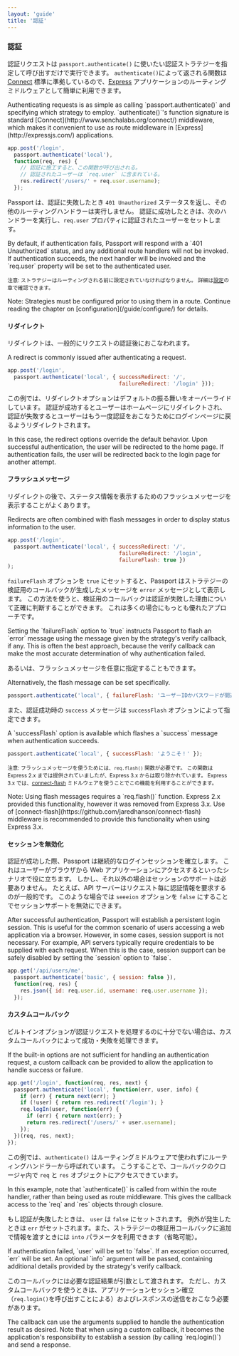 ```yaml
---
layout: 'guide'
title: '認証'
---
```


### 認証

認証リクエストは `passport.authenticate()` に使いたい認証ストラテジーを指定して呼び出すだけで実行できます。
`authenticate()`によって返される関数は [Connect](http://www.senchalabs.org/connect/) 標準に準拠しているので、[Express](http://expressjs.com/) アプリケーションのルーティングミドルウェアとして簡単に利用できます。

<div class="original">
Authenticating requests is as simple as calling `passport.authenticate()` and
specifying which strategy to employ.  `authenticate()`'s function signature is
standard [Connect](http://www.senchalabs.org/connect/) middleware, which makes it
convenient to use as route middleware in [Express](http://expressjs.com/)
applications.
</div>

```javascript
app.post('/login',
  passport.authenticate('local'),
  function(req, res) {
	// 認証に施工すると、この関数が呼び出される。
	// 認証されたユーザーは `req.user` に含まれている。
    res.redirect('/users/' + req.user.username);
  });
```

Passport は、認証に失敗したとき `401 Unauthorized` ステータスを返し、その他のルーティングハンドラーは実行しません。
認証に成功したときは、次のハンドラーを実行し、`req.user` プロパティに認証されたユーザーをセットします。

<div class="original">
By default, if authentication fails, Passport will respond with a
`401 Unauthorized` status, and any additional route handlers will not be
invoked.  If authentication succeeds, the next handler will be invoked and the
`req.user` property will be set to the authenticated user.
</div>

<small>注意: ストラテジーはルーティングされる前に設定されていなければなりません。
詳細は[設定](/www.passportjs.org/guide/configure/)の章で確認できます。</small>

<div class="original">
Note: Strategies must be configured prior to using them in a route.  Continue
reading the chapter on [configuration](/guide/configure/) for details.
</div>

#### リダイレクト

リダイレクトは、一般的にリクエストの認証後におこなわれます。

<div class="original">
A redirect is commonly issued after authenticating a request.
</div>

```javascript
app.post('/login',
  passport.authenticate('local', { successRedirect: '/',
                                   failureRedirect: '/login' }));
```

この例では、リダイレクトオプションはデフォルトの振る舞いをオーバーライドしています。
認証が成功するとユーザーはホームページにリダイレクトされ、認証が失敗するとユーザーはもう一度認証をおこなうためにログインページに戻るようリダイレクトされます。

<div class="original">
In this case, the redirect options override the default behavior.  Upon
successful authentication, the user will be redirected to the home page.  If
authentication fails, the user will be redirected back to the login page for
another attempt.
</div>

#### フラッシュメッセージ

リダイレクトの後で、ステータス情報を表示するためのフラッシュメッセージを表示することがよくあります。

<div class="original">
Redirects are often combined with flash messages in order to display status
information to the user.
</div>

```javascript
app.post('/login',
  passport.authenticate('local', { successRedirect: '/',
                                   failureRedirect: '/login',
                                   failureFlash: true })
);
```

`failureFlash` オプションを `true` にセットすると、Passport はストラテジーの検証用のコールバックが生成したメッセージを `error` メッセージとして表示します。
この方法を使うと、検証用のコールバックは認証が失敗した理由について正確に判断することができます。
これは多くの場合にもっとも優れたアプローチです。

<div class="original">
Setting the `failureFlash` option to `true` instructs Passport to flash an
`error` message using the message given by the strategy's verify callback, if
any.  This is often the best approach, because the verify callback can make the
most accurate determination of why authentication failed.
</div>

あるいは、フラッシュメッセージを任意に指定することもできます。

<div class="original">
Alternatively, the flash message can be set specifically.
</div>

```javascript
passport.authenticate('local', { failureFlash: 'ユーザーIDかパスワードが間違っています。' });
```

また、認証成功時の `success` メッセージは `successFlash` オプションによって指定できます。

<div class="original">
A `successFlash` option is available which flashes a `success` message when
authentication succeeds.
</div>

```javascript
passport.authenticate('local', { successFlash: 'ようこそ！' });
```

<small>注意: フラッシュメッセージを使うためには、`req.flash()` 関数が必要です。
この関数はExpress 2.x までは提供されていましたが、Express 3.x からは取り除かれています。
Express 3.x では、[connect-flash](https://github.com/jaredhanson/connect-flash) ミドルウェアを使うことでこの機能を利用することができます。</small>

<div class="original">
Note: Using flash messages requires a `req.flash()` function.  Express 2.x
provided this functionality, however it was removed from Express 3.x.  Use of
[connect-flash](https://github.com/jaredhanson/connect-flash) middleware is
recommended to provide this functionality when using Express 3.x.
</div>

#### セッションを無効化

認証が成功した際、Passport は継続的なログインセッションを確立します。
これはユーザーがブラウザから Web アプリケーションにアクセスするといったシナリオで役に立ちます。
しかし、それ以外の場合はセッションのサポートは必要ありません。
たとえば、API サーバーはリクエスト毎に認証情報を要求するのが一般的です。
このような場合では `seeeion` オプションを `false` にすることでセッションサポートを無効にできます。

<div class="original">
After successful authentication, Passport will establish a persistent login
session.  This is useful for the common scenario of users accessing a web
application via a browser.  However, in some cases, session support is not
necessary.  For example, API servers typically require credentials to be
supplied with each request.  When this is the case, session support can be
safely disabled by setting the `session` option to `false`.
</div>

```javascript
app.get('/api/users/me',
  passport.authenticate('basic', { session: false }),
  function(req, res) {
    res.json({ id: req.user.id, username: req.user.username });
  });
```

#### カスタムコールバック

ビルトインオプションが認証リクエストを処理するのに十分でない場合は、カスタムコールバックによって成功・失敗を処理できます。

<div class="original">
If the built-in options are not sufficient for handling an authentication
request, a custom callback can be provided to allow the application to handle
success or failure.
</div>

```javascript
app.get('/login', function(req, res, next) {
  passport.authenticate('local', function(err, user, info) {
    if (err) { return next(err); }
    if (!user) { return res.redirect('/login'); }
    req.logIn(user, function(err) {
      if (err) { return next(err); }
      return res.redirect('/users/' + user.username);
    });
  })(req, res, next);
});
```

この例では、`authenticate()` はルーティングミドルウェアで使われずにルーティングハンドラーから呼ばれています。
こうすることで、コールバックのクロージャ内で `req` と `res` オブジェクトにアクセスできています。

<div class="original">
In this example, note that `authenticate()` is called from within the route
handler, rather than being used as route middleware.  This gives the callback
access to the `req` and `res` objects through closure.
</div>

もし認証が失敗したときは、 `user` は `false` にセットされます。
例外が発生したときは `err` がセットされます。また、ストラテジーの検証用コールバックに追加で情報を渡すときには `into` パラメータを利用できます（省略可能）。

<div class="original">
If authentication failed, `user` will be set to `false`.  If an exception
occurred, `err` will be set.  An optional `info` argument will be passed,
containing additional details provided by the strategy's verify callback.
</div>

このコールバックには必要な認証結果が引数として渡されます。
ただし、カスタムコールバックを使うときは、アプリケーションセッション確立（`req.login()`を呼び出すことによる）およびレスポンスの送信をおこなう必要があります。

<div class="original">
The callback can use the arguments supplied to handle the authentication result
as desired.  Note that when using a custom callback, it becomes the
application's responsibility to establish a session (by calling `req.login()`)
and send a response.
</div>
